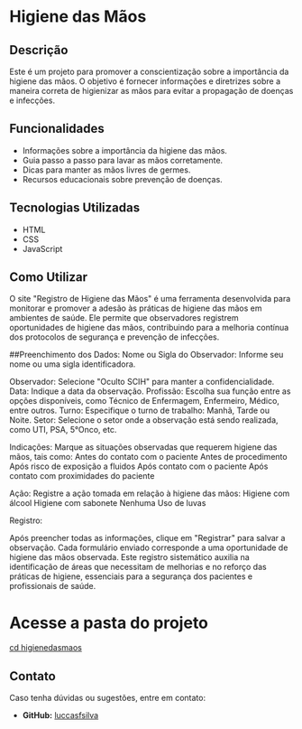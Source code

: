 # Higiene das Mãos

## Descrição
Este é um projeto para promover a conscientização sobre a importância da higiene das mãos. O objetivo é fornecer informações e diretrizes sobre a maneira correta de higienizar as mãos para evitar a propagação de doenças e infecções.

## Funcionalidades
- Informações sobre a importância da higiene das mãos.
- Guia passo a passo para lavar as mãos corretamente.
- Dicas para manter as mãos livres de germes.
- Recursos educacionais sobre prevenção de doenças.

## Tecnologias Utilizadas
- HTML
- CSS
- JavaScript

## Como Utilizar
O site "Registro de Higiene das Mãos" é uma ferramenta desenvolvida para monitorar e promover a adesão às práticas de higiene das mãos em ambientes de saúde. Ele permite que observadores registrem oportunidades de higiene das mãos, contribuindo para a melhoria contínua dos protocolos de segurança e prevenção de infecções.


##Preenchimento dos Dados:
Nome ou Sigla do Observador: Informe seu nome ou uma sigla identificadora.

Observador: Selecione "Oculto SCIH" para manter a confidencialidade.
Data: Indique a data da observação.
Profissão: Escolha sua função entre as opções disponíveis, como Técnico de Enfermagem, Enfermeiro, Médico, entre outros.
Turno: Especifique o turno de trabalho: Manhã, Tarde ou Noite.
Setor: Selecione o setor onde a observação está sendo realizada, como UTI, PSA, 5°Onco, etc.

Indicações:
Marque as situações observadas que requerem higiene das mãos, tais como:
Antes do contato com o paciente
Antes de procedimento
Após risco de exposição a fluidos
Após contato com o paciente
Após contato com proximidades do paciente

Ação:
Registre a ação tomada em relação à higiene das mãos:
Higiene com álcool
Higiene com sabonete
Nenhuma
Uso de luvas

Registro:

Após preencher todas as informações, clique em "Registrar" para salvar a observação.
Cada formulário enviado corresponde a uma oportunidade de higiene das mãos observada. Este registro sistemático auxilia na identificação de áreas que necessitam de melhorias e no reforço das práticas de higiene, essenciais para a segurança dos pacientes e profissionais de saúde.

# Acesse a pasta do projeto
[cd higienedasmaos](https://scih-hslc.github.io/Higienedasmaos/)


## Contato
Caso tenha dúvidas ou sugestões, entre em contato:
- **GitHub:** [luccasfsilva](https://github.com/luccasfsilva)
